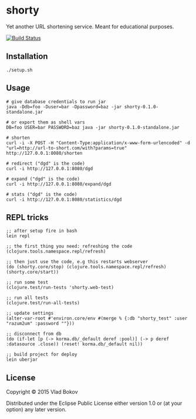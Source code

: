 # shorty

Yet another URL shortening service. Meant for educational purposes.

[![Build Status][BS img]][Build Status]

## Installation

    ./setup.sh

## Usage

    # give database credentials to run jar
    java -Ddb=foo -Duser=bar -Dpassword=baz -jar shorty-0.1.0-standalone.jar

    # or export them as shell vars
    DB=foo USER=bar PASSWORD=baz java -jar shorty-0.1.0-standalone.jar

    # shorten
    curl -i -X POST -H "Content-Type:application/x-www-form-urlencoded" -d "url=http://url-to-short.com/with?params=true" http://127.0.0.1:8080/shorten

    # redirect ("dgd" is the code)
    curl -i http://127.0.0.1:8080/dgd

    # expand ("dgd" is the code)
    curl -i http://127.0.0.1:8080/expand/dgd

    # stats ("dgd" is the code)
    curl -i http://127.0.0.1:8080/statistics/dgd

## REPL tricks

    ;; after setup fire in bash
    lein repl

    ;; the first thing you need: refreshing the code
    (clojure.tools.namespace.repl/refresh)

    ;; then just use the code, e.g this restarts webserver
    (do (shorty.core/stop) (clojure.tools.namespace.repl/refresh) (shorty.core/start))

    ;; run some test
    (clojure.test/run-tests 'shorty.web-test)

    ;; run all tests
    (clojure.test/run-all-tests)

    ;; update settings
    (alter-var-root #'environ.core/env #(merge % {:db "shorty_test" :user "razum2um" :password ""}))

    ;; disconnect from db
    (do (if-let [p (-> korma.db/_default deref :pool)] (-> p deref :datasource .close)) (reset! korma.db/_default nil))

    ;; build project for deploy
    lein uberjar

## License

Copyright © 2015 Vlad Bokov

Distributed under the Eclipse Public License either version 1.0 or (at
your option) any later version.

[BS img]: https://travis-ci.org/razum2um/shorty.png
[Build Status]: https://travis-ci.org/razum2um/shorty

